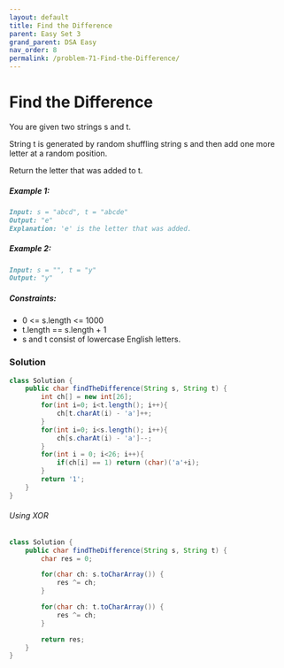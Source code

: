```yaml
---
layout: default
title: Find the Difference
parent: Easy Set 3
grand_parent: DSA Easy
nav_order: 8
permalink: /problem-71-Find-the-Difference/
---
```

# Find the Difference
You are given two strings s and t.

String t is generated by random shuffling string s and then add one more letter at a random position.

Return the letter that was added to t.

##### Example 1:
```markdown
Input: s = "abcd", t = "abcde"
Output: "e"
Explanation: 'e' is the letter that was added.
```
##### Example 2:
```markdown
Input: s = "", t = "y"
Output: "y"
```
##### Constraints:
* 0 <= s.length <= 1000
* t.length == s.length + 1
* s and t consist of lowercase English letters.

### Solution
```java
class Solution {
    public char findTheDifference(String s, String t) {
        int ch[] = new int[26];
        for(int i=0; i<t.length(); i++){
            ch[t.charAt(i) - 'a']++;
        }
        for(int i=0; i<s.length(); i++){
            ch[s.charAt(i) - 'a']--;
        }
        for(int i = 0; i<26; i++){
            if(ch[i] == 1) return (char)('a'+i);
        }
        return '1';
    }
}
```
###### Using XOR
```java
class Solution {
    public char findTheDifference(String s, String t) {
        char res = 0;

        for(char ch: s.toCharArray()) {
            res ^= ch;
        }

        for(char ch: t.toCharArray()) {
            res ^= ch;
        }

        return res;
    }
}
```